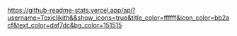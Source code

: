 https://github-readme-stats.vercel.app/api?username=Toxiclikith&&show_icons=true&title_color=ffffff&icon_color=bb2acf&text_color=daf7dc&bg_color=151515
